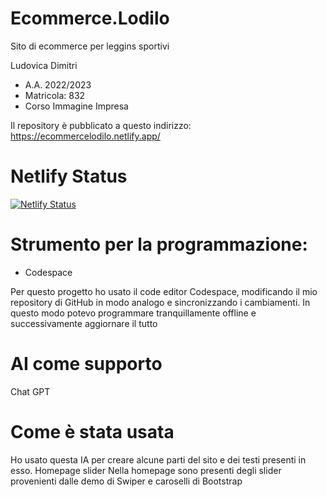 # Ecommerce.Lodilo
Sito di ecommerce per leggins sportivi

Ludovica Dimitri

- A.A. 2022/2023
- Matricola: 832
- Corso Immagine Impresa

Il repository è pubblicato a questo indirizzo: https://ecommercelodilo.netlify.app/

# Netlify Status

[![Netlify Status](https://api.netlify.com/api/v1/badges/6b66b880-c822-486e-961f-09a6c3d91222/deploy-status)](https://app.netlify.com/sites/ecommercelodilo/deploys)

# Strumento per la programmazione:
- Codespace

Per questo progetto ho usato il code editor Codespace, modificando il mio repository di GitHub in modo analogo e sincronizzando i cambiamenti. In questo modo potevo programmare tranquillamente offline e successivamente aggiornare il tutto

# AI come supporto
Chat GPT

# Come è stata usata
Ho usato questa IA per creare alcune parti del sito e dei testi presenti in esso.
Homepage slider
Nella homepage sono presenti degli slider provenienti dalle demo di Swiper e caroselli di Bootstrap
